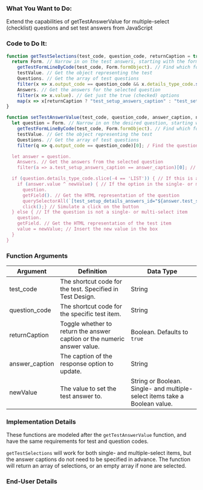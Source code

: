 ### What You Want to Do:
Extend the capabilities of getTestAnswerValue for multiple-select (checklist) questions and set test answers from JavaScript

### Code to Do It:
```javascript
function getTestSelections(test_code, question_code, returnCaption = true) {
  return Form. // Narrow in on the test answers, starting with the form object itself.
    getTestFormLineByCode(test_code, Form.formObject). // Find which form line holds the test, by the test_code argument
    testValue. // Get the object representing the test
    Questions. // Get the array of test questions
    filter(x => x.output_code == question_code && x.details_type_code.slice(-4) == "LIST")[0]. // Find the question that matches the question_code argument, assuming it is a single- or multi-select item (SINGLELIST or MULTILIST)
    Answers. // Get the answers for the selected question
    filter(x => x.value). // Get just the true (checked) options
    map(x => x[returnCaption ? "test_setup_answers_caption" : "test_setup_answers_value"]) // Across the array of selected options, return either the caption of the response or its numeric value.
}

function setTestAnswerValue(test_code, question_code, answer_caption, newValue) {
  let question = Form. // Narrow in on the desired question, starting with the form object itself.
    getTestFormLineByCode(test_code, Form.formObject). // Find which form line holds the test, by the test_code argument
    testValue. // Get the object representing the test
    Questions. // Get the array of test questions
    filter(q => q.output_code == question_code)[0]; / Find the question that matches the question_code argument

  let answer = question.
    Answers. // Get the answers from the selected question
    filter(a => a.test_setup_answers_caption == answer_caption)[0]; // Get the answer with a caption that matches the answer_caption argument

  if (question.details_type_code.slice(-4 == 'LIST')) { // If this is a single- or multi-select test question
    if (answer.value ^ newValue) { // If the option in the single- or multi-select question is checked, or the newValue argument is true, but not both
      question.
      getField(). // Get the HTML representation of the question
      querySelectorAll(`[test_setup_details_answers_id="${answer.test_setup_details_answers_id}"]`)[0]. // Find the HTML representation of the selected answer
      click();} // Simulate a click on the button 
  } else { // If the question is not a single- or multi-select item
    question.
    getField. // Get the HTML representation of the test item
    value = newValue; // Insert the new value in the box
  }
}
```

### Function Arguments
|Argument       |Definition |Data Type|
|---            |---        |---      |
|test_code|The shortcut code for the test. Specified in Test Design.|String|
|question_code|The shortcut code for the specific test item.|String|
|returnCaption|Toggle whether to return the answer caption or the numeric answer value. |Boolean. Defaults to `true`|
|answer_caption|The caption of the response option to update.|String|
|newValue|The value to set the test answer to.|String or Boolean. Single- and multiple-select items take a Boolean value.|

### Implementation Details
These functions are modeled after the `getTestAnswerValue` function, and have the same requirements for test and question codes.

`getTestSelections` will work for both single- and multiple-select items, but the answer captions do not need to be specified in advance. The function will return an array of selections, or an empty array if none are selected.

### End-User Details
